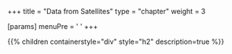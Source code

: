 +++
title = "Data from Satellites"
type = "chapter"
weight = 3

[params]
  menuPre = '<i class="fa-solid fa-satellite"></i> '
+++

{{% children containerstyle="div" style="h2" description=true %}}